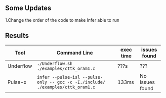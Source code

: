 ## Some Updates

1.Change the order of the code to make Infer able to run

## Results

|Tool|Command Line|exec time|issues found                         |
|----------------|-------------------------------|-----------------------------|---------------------------|
|Underflow|`./Underflow.sh ./examples/cttk_oram1.c`|???s|???|
|Pulse-x|`infer --pulse-isl --pulse-only -- gcc -c -I./include/ ./examples/cttk_oram1.c`|133ms|No issues found|
